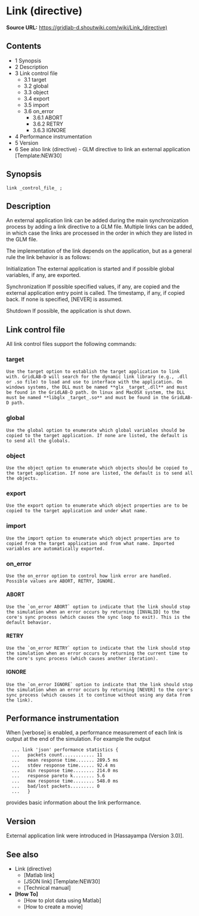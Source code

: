 # Link (directive)

**Source URL:** https://gridlab-d.shoutwiki.com/wiki/Link_(directive)
## Contents

  * 1 Synopsis
  * 2 Description
  * 3 Link control file
    * 3.1 target
    * 3.2 global
    * 3.3 object
    * 3.4 export
    * 3.5 import
    * 3.6 on_error
      * 3.6.1 ABORT
      * 3.6.2 RETRY
      * 3.6.3 IGNORE
  * 4 Performance instrumentation
  * 5 Version
  * 6 See also
link (directive) \- GLM directive to link an external application [Template:NEW30]

## Synopsis
    
    
    link _control_file_ ;
    

## Description

An external application link can be added during the main synchronization process by adding a link directive to a GLM file. Multiple links can be added, in which case the links are processed in the order in which they are listed in the GLM file. 

The implementation of the link depends on the application, but as a general rule the link behavior is as follows: 

Initialization
    The external application is started and if possible global variables, if any, are exported.

Synchronization
    If possible specified values, if any, are copied and the external application entry point is called. The timestamp, if any, if copied back. If none is specified, [NEVER] is assumed.

Shutdown
    If possible, the application is shut down.

## Link control file

All link control files support the following commands: 

### target

    Use the target option to establish the target application to link with. GridLAB-D will search for the dynamic link library (e.g., .dll or .so file) to load and use to interface with the application. On windows systems, the DLL must be named **glx _target_.dll** and must be found in the GridLAB-D path. On linux and MacOSX system, the DLL must be named **libglx _target_.so** and must be found in the GridLAB-D path.

### global

    Use the global option to enumerate which global variables should be copied to the target application. If none are listed, the default is to send all the globals.

### object

    Use the object option to enumerate which objects should be copied to the target application. If none are listed, the default is to send all the objects.

### export

    Use the export option to enumerate which object properties are to be copied to the target application and under what name.

### import

    Use the import option to enumerate which object properties are to copied from the target application and from what name. Imported variables are automatically exported.

### on_error

    Use the on_error option to control how link error are handled. Possible values are ABORT, RETRY, IGNORE.

#### ABORT

    Use the `on_error ABORT` option to indicate that the link should stop the simulation when an error occurs by returning [INVALID] to the core's sync process (which causes the sync loop to exit). This is the default behavior.

#### RETRY

    Use the `on_error RETRY` option to indicate that the link should stop the simulation when an error occurs by returning the current time to the core's sync process (which causes another iteration).

#### IGNORE

    Use the `on_error IGNORE` option to indicate that the link should stop the simulation when an error occurs by returning [NEVER] to the core's sync process (which causes it to continue without using any data from the link).

## Performance instrumentation

When [verbose] is enabled, a performance measurement of each link is output at the end of the simulation. For example the output 
    
    
      ... link 'json' performance statistics {
      ...   packets count............ 11
      ...   mean response time....... 289.5 ms
      ...   stdev response time...... 92.4 ms
      ...   min response time........ 214.0 ms
      ...   response pareto k........ 5.6
      ...   max response time........ 548.0 ms
      ...   bad/lost packets......... 0
      ...   }
    

provides basic information about the link performance. 

## Version

External application link were introduced in [Hassayampa (Version 3.0)]. 

## See also

  * Link (directive)
    * [Matlab link]
    * [JSON link] [Template:NEW30]
    * [Technical manual]
  * **[How To]**
    * [How to plot data using Matlab]
    * [How to create a movie]
